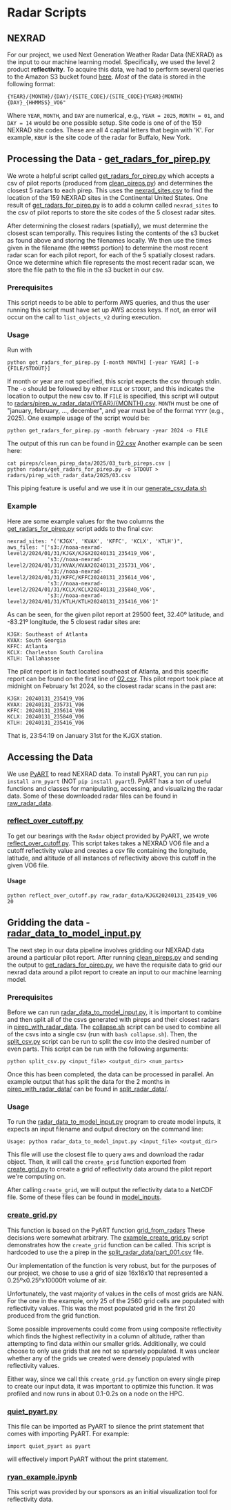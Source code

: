 # Radar Scripts

## NEXRAD

For our project, we used Next Generation Weather Radar Data (NEXRAD) as the
input to our machine learning model. Specifically, we used the level 2 product
**reflectivity**. To acquire this data, we had to perform several queries to
the Amazon S3 bucket found 
[here](https://noaa-nexrad-level2.s3.amazonaws.com/index.html). 
*Most* of the data is stored in the following format:
```
{YEAR}/{MONTH}/{DAY}/{SITE_CODE}/{SITE_CODE}{YEAR}{MONTH}{DAY}_{HHMMSS}_VO6"
```
Where `YEAR`, `MONTH`, and `DAY` are numerical, e.g., `YEAR = 2025`, 
`MONTH = 01`, and `DAY = 14` would be one possible setup. Site code is one of
of the 159 NEXRAD site codes. These are all 4 capital letters that begin with
'K'. For example, `KBUF` is the site code of the radar for Buffalo, New York.

## Processing the Data - [get_radars_for_pirep.py](get_radars_for_pirep.py)
We wrote a helpful script called 
[get_radars_for_pirep.py](get_radars_for_pirep.py) which accepts a csv of pilot
reports (produced from [clean_pireps.py](/pireps/clean_pireps.py)) and 
determines the closest 5 radars to each pirep. This uses the 
[nexrad_sites.csv](nexrad_sites.csv) to find the location of the 159
NEXRAD sites in the Continental United States. One result of
[get_radars_for_pirep.py](get_radars_for_pirep.py) is to add a column called 
`nexrad_sites` to the csv of pilot reports to store the site codes of the 5 
closest radar sites.

After determining the closest radars (spatially), we must determine the closest
scan temporally. This requires listing the contents of the s3 bucket as found
above and storing the filenames locally. We then use the times given in the
filename (the `HHMMSS` portion) to determine the most recent radar scan for
each pilot report, for each of the 5 spatially closest radars. Once we determine
which file represents the most recent radar scan, we store the file path to the
file in the s3 bucket in our csv.

### Prerequisites
This script needs to be able to perform AWS queries, and thus the user running
this script must have set up AWS access keys. If not, an error will occur
on the call to `list_objects_v2` during execution.

### Usage
Run with
```
python get_radars_for_pirep.py [-month MONTH] [-year YEAR] [-o {FILE/STDOUT}]
```
If month or year are not specified, this script expects the
csv through stdin. The `-o` should be followed by either `FILE` or `STDOUT`, 
and this indicates the location to output the new csv to. If `FILE` is
specified, this script will output to 
[radars/pirep_w_radar_data/{YEAR}/{MONTH}.csv](/radars/pirep_w_radar_data/2024/02.csv).
`MONTH` must be one of "january, february, ..., december", and year must be
of the format `YYYY` (e.g., 2025). One example usage of the script would be:
```
python get_radars_for_pirep.py -month february -year 2024 -o FILE
```
The output of this run can be found in [02.csv](/radars/pirep_w_radar_data/2024/02.csv)
Another example can be seen here:
```
cat pireps/clean_pirep_data/2025/03_turb_pireps.csv |
python radars/get_radars_for_pirep.py -o STDOUT > radars/pirep_with_radar_data/2025/03.csv
```
This piping feature is useful and we use it in our [generate_csv_data.sh](hpc_scripts/data_processing/generate_csv_data.sh)

### Example
Here are some example values for the two columns the [get_radars_for_pirep.py](get_radars_for_pirep.py) script adds to the final csv:

```
nexrad_sites: "('KJGX', 'KVAX', 'KFFC', 'KCLX', 'KTLH')",
aws_files: "['s3://noaa-nexrad-level2/2024/01/31/KJGX/KJGX20240131_235419_V06',
             's3://noaa-nexrad-level2/2024/01/31/KVAX/KVAX20240131_235731_V06', 
             's3://noaa-nexrad-level2/2024/01/31/KFFC/KFFC20240131_235614_V06', 
             's3://noaa-nexrad-level2/2024/01/31/KCLX/KCLX20240131_235840_V06', 
             's3://noaa-nexrad-level2/2024/01/31/KTLH/KTLH20240131_235416_V06']"
```
As can be seen, for the given pilot report at 29500 feet, 
32.40º latitude, and -83.21º longitude, the 5 closest radar sites are:
```
KJGX: Southeast of Atlanta
KVAX: South Georgia
KFFC: Atlanta
KCLX: Charleston South Carolina
KTLH: Tallahassee
```
The pilot report is in fact located southeast of Atlanta, and this specific
report can be found on the first line of 
[02.csv](/pireps/clean_pirep_data/2024/02.csv). This pilot report took place
at midnight on February 1st 2024, so the closest radar scans in the past are:
```
KJGX: 20240131_235419_V06
KVAX: 20240131_235731_V06
KFFC: 20240131_235614_V06
KCLX: 20240131_235840_V06
KTLH: 20240131_235416_V06
```
That is, 23:54:19 on January 31st for the KJGX station.

## Accessing the Data
We use [PyART](https://arm-doe.github.io/pyart/index.html) to read NEXRAD data. 
To install PyART, you can run `pip install arm_pyart` 
(NOT `pip install pyart`!). PyART has a ton of useful functions and classes
for manipulating, accessing, and visualizing the radar data. Some of these
downloaded radar files can be found in 
[raw_radar_data](raw_radar_data).

### [reflect_over_cutoff.py](reflect_over_cutoff.py)
To get our bearings with the `Radar` object provided by PyART, we wrote
[reflect_over_cutoff.py](reflect_over_cutoff.py). This script takes takes a 
NEXRAD VO6 file and a cutoff reflectivity value and creates a csv file
containing the longitude, latitude, and altitude of all instances of 
reflectivity above this cutoff in the given VO6 file. 

#### Usage
```
python reflect_over_cutoff.py raw_radar_data/KJGX20240131_235419_V06 20
```

## Gridding the data - [radar_data_to_model_input.py](radar_data_to_model_input.py)
The next step in our data pipeline involves gridding our NEXRAD data around
a particular pilot report. After running 
[clean_pireps.py](../pireps/clean_pireps.py) and sending the output to
[get_radars_for_pirep.py](get_radars_for_pirep.py), we have the requisite
data to grid our nexrad data around a pilot report to create an input to our
machine learning model.

### Prerequisites
Before we can run [radar_data_to_model_input.py](radar_data_to_model_input.py),
it is important to combine and then split all of the csvs generated with pireps
and their closest radars in [pirep_with_radar_data](pirep_with_radar_data).
The [collapse.sh](collapse.sh) script can be used to combine all of the csvs
into a single csv (run with `bash collapse.sh`). Then, the 
[split_csv.py](split_csv.py) script can be run to split the csv into the
desired number of even parts. This script can be run with the following 
arguments:
```
python split_csv.py <input_file> <output_dir> <num_parts>
```
Once this has been completed, the data can be processed in parallel. An example
output that has split the data for the 2 months in 
[pirep_with_radar_data/](pirep_with_radar_data) can be found in 
[split_radar_data/](split_radar_data).

### Usage
To run the [radar_data_to_model_input.py](radar_data_to_model_input.py)
program to create model inputs, it expects an input filename and output
directory on the command line:
```
Usage: python radar_data_to_model_input.py <input_file> <output_dir>
```
This file will use the closest file to query aws and download the radar
object. Then, it will call the `create_grid` function exported from
[create_grid.py](create_grid.py) to create a grid of reflectivity data around
the pilot report we're computing on.

After calling `create_grid`, we will output the reflectivity data to a NetCDF
file. Some of these files can be found in [model_inputs](model_inputs).

### [create_grid.py](create_grid.py)
This function is based on the PyART function 
[grid_from_radars](https://arm-doe.github.io/pyart/API/generated/pyart.map.grid_from_radars.html)
 These decisions were somewhat arbitrary.
The [example_create_grid.py](example_create_grid.py) script demonstrates how
the `create_grid` function can be called. This script is hardcoded to use
the a pirep in the 
[split_radar_data/part_001.csv](split_radar_data/part_001.csv) file.

Our implementation of the function is very robust, but for the purposes of our
project, we chose to use a grid of size 16x16x10 that represented
a 0.25ºx0.25ºx10000ft volume of air.

Unfortunately, the vast majority of values in the cells of most grids are NAN.
For the one in the example, only 25 of the 2560 grid cells are populated with
reflectivity values. This was the most populated grid in the first 20 produced
from the grid function.

Some possible improvements could come from using composite reflectivity which
finds the highest reflectivity in a column of altitude, rather than attempting
to find data within our smaller grids. Additionally, we could choose to only
use grids that are not so sparsely populated. It was unclear whether any of
the grids we created were densely populated with reflectivity values.

Either way, since we call this `create_grid.py` function on
every single pirep to create our input data, it was important to optimize this
function. It was profiled and now runs in about 0.1-0.2s on a node on the HPC.

### [quiet_pyart.py](quiet_pyart.py)

This file can be imported as PyART to silence the print statement that comes
with importing PyART. For example:
```
import quiet_pyart as pyart
```
will effectively import PyART without the print statement.

### [ryan_example.ipynb](ryan_example.ipynb)
This script was provided by our sponsors as an initial visualization tool for
reflectivity data. 